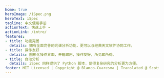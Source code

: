 ```yaml
---
home: true
heroImage: /iSpec.png
heroText: iSpec
tagline: 中文使用手册
actionText: 快速上手 →
actionLink: /intro/
features:
- title: 功能完善
  details: 拥有全面完善的光谱分析功能，更可以与经典天文软件协同工作。
- title: 操作友好
  details: 图形化操作界面，开箱即用，操作友好，所见即所得。
- title: 自动分析
  details: iSpec 同样提供了 Python 脚本，使得复杂研究的分析更为方便。
footer: MIT Licensed | Copyright @ Blanco-Cuaresma | Translated @ ScottMark
---
```

